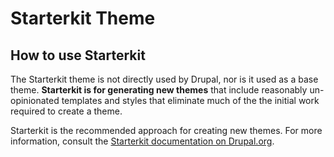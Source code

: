 # Starterkit Theme

## How to use Starterkit
The Starterkit theme is not directly used by Drupal, nor is it used as a base theme.
**Starterkit is for generating new themes** that include
reasonably un-opinionated templates and styles that eliminate much of the
the initial work required to create a theme.

Starterkit is the recommended approach for creating new themes. For more
information, consult the
[Starterkit documentation on Drupal.org](https://www.drupal.org/docs/core-modules-and-themes/core-themes/starterkit-theme).
